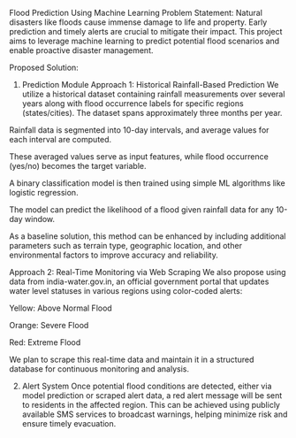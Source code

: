 Flood Prediction Using Machine Learning
Problem Statement:
Natural disasters like floods cause immense damage to life and property. Early prediction and timely alerts are crucial to mitigate their impact. This project aims to leverage machine learning to predict potential flood scenarios and enable proactive disaster management.

Proposed Solution:
1) Prediction Module
Approach 1: Historical Rainfall-Based Prediction
We utilize a historical dataset containing rainfall measurements over several years along with flood occurrence labels for specific regions (states/cities). The dataset spans approximately three months per year.

Rainfall data is segmented into 10-day intervals, and average values for each interval are computed.

These averaged values serve as input features, while flood occurrence (yes/no) becomes the target variable.

A binary classification model is then trained using simple ML algorithms like logistic regression.

The model can predict the likelihood of a flood given rainfall data for any 10-day window.

As a baseline solution, this method can be enhanced by including additional parameters such as terrain type, geographic location, and other environmental factors to improve accuracy and reliability.

Approach 2: Real-Time Monitoring via Web Scraping
We also propose using data from india-water.gov.in, an official government portal that updates water level statuses in various regions using color-coded alerts:

Yellow: Above Normal Flood

Orange: Severe Flood

Red: Extreme Flood

We plan to scrape this real-time data and maintain it in a structured database for continuous monitoring and analysis.

2) Alert System
Once potential flood conditions are detected, either via model prediction or scraped alert data, a red alert message will be sent to residents in the affected region. This can be achieved using publicly available SMS services to broadcast warnings, helping minimize risk and ensure timely evacuation.
